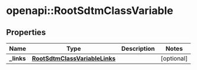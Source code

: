 # openapi::RootSdtmClassVariable


## Properties
Name | Type | Description | Notes
------------ | ------------- | ------------- | -------------
**_links** | [**RootSdtmClassVariableLinks**](RootSdtmClassVariableLinks.md) |  | [optional] 



